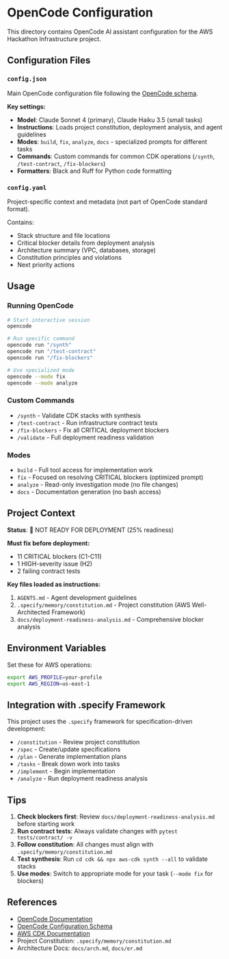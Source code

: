 # OpenCode Configuration

This directory contains OpenCode AI assistant configuration for the AWS Hackathon Infrastructure project.

## Configuration Files

### `config.json`
Main OpenCode configuration file following the [OpenCode schema](https://opencode.ai/config.json).

**Key settings:**
- **Model**: Claude Sonnet 4 (primary), Claude Haiku 3.5 (small tasks)
- **Instructions**: Loads project constitution, deployment analysis, and agent guidelines
- **Modes**: `build`, `fix`, `analyze`, `docs` - specialized prompts for different tasks
- **Commands**: Custom commands for common CDK operations (`/synth`, `/test-contract`, `/fix-blockers`)
- **Formatters**: Black and Ruff for Python code formatting

### `config.yaml`
Project-specific context and metadata (not part of OpenCode standard format).

Contains:
- Stack structure and file locations
- Critical blocker details from deployment analysis
- Architecture summary (VPC, databases, storage)
- Constitution principles and violations
- Next priority actions

## Usage

### Running OpenCode
```bash
# Start interactive session
opencode

# Run specific command
opencode run "/synth"
opencode run "/test-contract"
opencode run "/fix-blockers"

# Use specialized mode
opencode --mode fix
opencode --mode analyze
```

### Custom Commands

- `/synth` - Validate CDK stacks with synthesis
- `/test-contract` - Run infrastructure contract tests
- `/fix-blockers` - Fix all CRITICAL deployment blockers
- `/validate` - Full deployment readiness validation

### Modes

- `build` - Full tool access for implementation work
- `fix` - Focused on resolving CRITICAL blockers (optimized prompt)
- `analyze` - Read-only investigation mode (no file changes)
- `docs` - Documentation generation (no bash access)

## Project Context

**Status**: 🔴 NOT READY FOR DEPLOYMENT (25% readiness)

**Must fix before deployment:**
- 11 CRITICAL blockers (C1-C11)
- 1 HIGH-severity issue (H2)
- 2 failing contract tests

**Key files loaded as instructions:**
1. `AGENTS.md` - Agent development guidelines
2. `.specify/memory/constitution.md` - Project constitution (AWS Well-Architected Framework)
3. `docs/deployment-readiness-analysis.md` - Comprehensive blocker analysis

## Environment Variables

Set these for AWS operations:
```bash
export AWS_PROFILE=your-profile
export AWS_REGION=us-east-1
```

## Integration with .specify Framework

This project uses the `.specify` framework for specification-driven development:
- `/constitution` - Review project constitution
- `/spec` - Create/update specifications
- `/plan` - Generate implementation plans
- `/tasks` - Break down work into tasks
- `/implement` - Begin implementation
- `/analyze` - Run deployment readiness analysis

## Tips

1. **Check blockers first**: Review `docs/deployment-readiness-analysis.md` before starting work
2. **Run contract tests**: Always validate changes with `pytest tests/contract/ -v`
3. **Follow constitution**: All changes must align with `.specify/memory/constitution.md`
4. **Test synthesis**: Run `cd cdk && npx aws-cdk synth --all` to validate stacks
5. **Use modes**: Switch to appropriate mode for your task (`--mode fix` for blockers)

## References

- [OpenCode Documentation](https://opencode.ai)
- [OpenCode Configuration Schema](https://opencode.ai/config.json)
- [AWS CDK Documentation](https://docs.aws.amazon.com/cdk/)
- Project Constitution: `.specify/memory/constitution.md`
- Architecture Docs: `docs/arch.md`, `docs/er.md`
